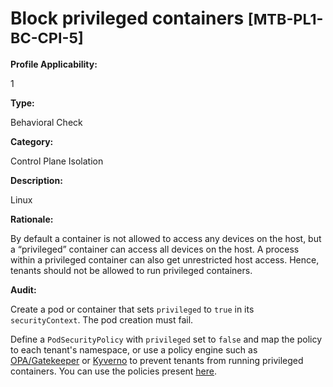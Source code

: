 # Block privileged containers <small>[MTB-PL1-BC-CPI-5] </small>

**Profile Applicability:**

1

**Type:**

Behavioral Check

**Category:**

Control Plane Isolation

**Description:**

Linux

**Rationale:**

By default a container is not allowed to access any devices on the host, but a “privileged” container can access all devices on the host. A process within a privileged container can also get unrestricted host access. Hence, tenants should not be allowed to run privileged containers.

**Audit:**

Create a pod or container that sets `privileged` to `true` in its `securityContext`. The pod creation must fail.

Define a `PodSecurityPolicy` with `privileged` set to `false` and map the policy to each tenant&#39;s namespace, or use a policy engine such as [OPA/Gatekeeper](https://github.com/open-policy-agent/gatekeeper) or [Kyverno](https://kyverno.io) to prevent tenants from running privileged containers. You can use the policies present [here](https://github.com/kubernetes-sigs/multi-tenancy/tree/master/benchmarks/kubectl-mtb/test/policies).


